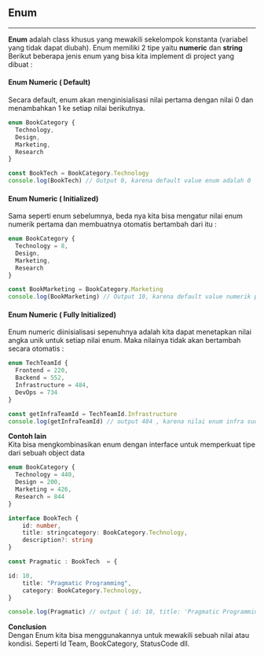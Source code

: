 ## Enum
---
**Enum** adalah class khusus yang mewakili sekelompok konstanta (variabel yang tidak dapat diubah).
Enum memiliki 2 tipe yaitu **numeric** dan **string** <br />
Berikut beberapa jenis enum yang bisa kita implement di project yang dibuat :

#### Enum Numeric ( Default)
Secara default, enum akan menginisialisasi nilai pertama dengan nilai 0 dan menambahkan 1 ke setiap nilai berikutnya.
```ts
enum BookCategory {
  Technology,
  Design,
  Marketing,
  Research
}

const BookTech = BookCategory.Technology
console.log(BookTech) // Output 0, karena default value enum adalah 0
```

#### Enum Numeric ( Initialized)
Sama seperti enum sebelumnya, beda nya kita bisa mengatur nilai enum numerik pertama dan membuatnya otomatis bertambah dari itu :
```ts
enum BookCategory {
  Technology = 8,
  Design,
  Marketing,
  Research
}

const BookMarketing = BookCategory.Marketing
console.log(BookMarketing) // Output 10, karena default value numerik pertama adalah 8
```

#### Enum Numeric ( Fully Initialized)
Enum numeric diinisialisasi sepenuhnya adalah kita dapat menetapkan nilai angka unik untuk setiap nilai enum. Maka nilainya tidak akan bertambah secara otomatis :
```ts
enum TechTeamId {
  Frontend = 220,
  Backend = 552,
  Infrastructure = 484,
  DevOps = 734
}

const getInfraTeamId = TechTeamId.Infrastructure
console.log(getInfraTeamId) // output 484 , karena nilai enum infra sudah diinisialisasikan dengan nilai 484
```

**Contoh lain**<br />
Kita bisa mengkombinasikan enum dengan interface untuk memperkuat tipe dari sebuah object data
```ts
enum BookCategory {
  Technology = 440,
  Design = 200,
  Marketing = 426,
  Research = 844
}

interface BookTech {
	id: number,
	title: stringcategory: BookCategory.Technology,
    description?: string
}

const Pragmatic : BookTech  = {

id: 10,
    title: "Pragmatic Programming",
    category: BookCategory.Technology,
}

console.log(Pragmatic) // output { id: 10, title: 'Pragmatic Programming', category: 440 }
```

**Conclusion**<br />
Dengan Enum kita bisa menggunakannya untuk mewakili sebuah nilai atau kondisi. Seperti Id Team, BookCategory, StatusCode dll.